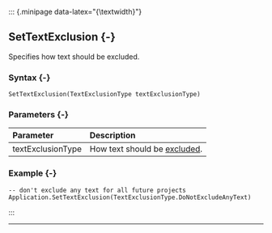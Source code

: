 ::: {.minipage data-latex="{\textwidth}"}
## SetTextExclusion {-}

Specifies how text should be excluded.

### Syntax {-}

```{sql}
SetTextExclusion(TextExclusionType textExclusionType)
```

### Parameters {-}

**Parameter** | **Description**
| :-- | :-- |
textExclusionType | How text should be [excluded](#textexclusiontype).

### Example {-}

```{sql}
-- don't exclude any text for all future projects
Application.SetTextExclusion(TextExclusionType.DoNotExcludeAnyText)
```
:::

***
